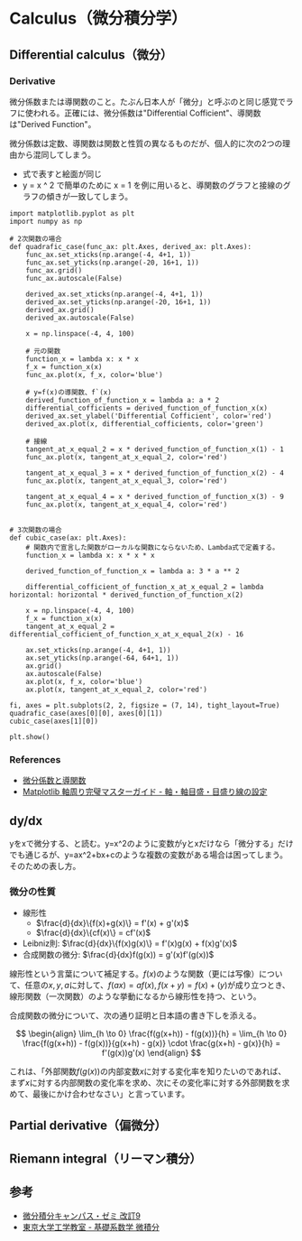 # Calculus（微分積分学）

## Differential calculus（微分）



### Derivative

微分係数または導関数のこと。たぶん日本人が「微分」と呼ぶのと同じ感覚でラフに使われる。正確には、微分係数は"Differential Cofficient"、導関数は"Derived Function"。

微分係数は定数、導関数は関数と性質の異なるものだが、個人的に次の2つの理由から混同してしまう。

- 式で表すと絵面が同じ
- y = x ^ 2 で簡単のために x = 1 を例に用いると、導関数のグラフと接線のグラフの傾きが一致してしまう。

```{python}
import matplotlib.pyplot as plt
import numpy as np

# 2次関数の場合
def quadrafic_case(func_ax: plt.Axes, derived_ax: plt.Axes):
    func_ax.set_xticks(np.arange(-4, 4+1, 1))
    func_ax.set_yticks(np.arange(-20, 16+1, 1))
    func_ax.grid()
    func_ax.autoscale(False)

    derived_ax.set_xticks(np.arange(-4, 4+1, 1))
    derived_ax.set_yticks(np.arange(-20, 16+1, 1))
    derived_ax.grid()
    derived_ax.autoscale(False)

    x = np.linspace(-4, 4, 100)

    # 元の関数
    function_x = lambda x: x * x
    f_x = function_x(x)
    func_ax.plot(x, f_x, color='blue')

    # y=f(x)の導関数、f`(x)
    derived_function_of_function_x = lambda a: a * 2
    differential_cofficients = derived_function_of_function_x(x)
    derived_ax.set_ylabel('Differential Cofficient', color='red')
    derived_ax.plot(x, differential_cofficients, color='green')

    # 接線
    tangent_at_x_equal_2 = x * derived_function_of_function_x(1) - 1
    func_ax.plot(x, tangent_at_x_equal_2, color='red')

    tangent_at_x_equal_3 = x * derived_function_of_function_x(2) - 4
    func_ax.plot(x, tangent_at_x_equal_3, color='red')

    tangent_at_x_equal_4 = x * derived_function_of_function_x(3) - 9
    func_ax.plot(x, tangent_at_x_equal_4, color='red')


# 3次関数の場合
def cubic_case(ax: plt.Axes):
    # 関数内で宣言した関数がローカルな関数にならないため、Lambda式で定義する。
    function_x = lambda x: x * x * x
    
    derived_function_of_function_x = lambda a: 3 * a ** 2

    differential_cofficient_of_function_x_at_x_equal_2 = lambda horizontal: horizontal * derived_function_of_function_x(2)

    x = np.linspace(-4, 4, 100)
    f_x = function_x(x)
    tangent_at_x_equal_2 = differential_cofficient_of_function_x_at_x_equal_2(x) - 16

    ax.set_xticks(np.arange(-4, 4+1, 1))
    ax.set_yticks(np.arange(-64, 64+1, 1))
    ax.grid()
    ax.autoscale(False)
    ax.plot(x, f_x, color='blue')
    ax.plot(x, tangent_at_x_equal_2, color='red')

fi, axes = plt.subplots(2, 2, figsize = (7, 14), tight_layout=True)
quadrafic_case(axes[0][0], axes[0][1])
cubic_case(axes[1][0])

plt.show()
```

### References

- [微分係数と導関数](https://rikeilabo.com/differential-coefficient)
- [Matplotlib 軸周り完璧マスターガイド - 軸・軸目盛・目盛り線の設定](https://www.yutaka-note.com/entry/matplotlib_axis)

## dy/dx

yをxで微分する、と読む。y=x^2のように変数がyとxだけなら「微分する」だけでも通じるが、y=ax^2+bx+cのような複数の変数がある場合は困ってしまう。そのための表し方。

### 微分の性質

- 線形性
  - $\frac{d}{dx}\{f(x)+g(x)\} = f'(x) + g'(x)$
  - $\frac{d}{dx}\{cf(x)\} = cf'(x)$
- Leibniz則: $\frac{d}{dx}\{f(x)g(x)\} = f'(x)g(x) + f(x)g'(x)$
- 合成関数の微分: $\frac{d}{dx}f(g(x)) = g'(x)f'(g(x))$

線形性という言葉について補足する。$f(x)$のような関数（更には写像）について、任意の$x, y, a$に対して、$f(ax) = af(x), f(x+y) = f(x) + (y)$が成り立つとき、線形関数（一次関数）のような挙動になるから線形性を持つ、という。

合成関数の微分について、次の通り証明と日本語の書き下しを添える。

$$
\begin{align}
\lim_{h \to 0} \frac{f(g(x+h)) - f(g(x))}{h}
= \lim_{h \to 0} \frac{f(g(x+h)) - f(g(x))}{g(x+h) - g(x)} \cdot \frac{g(x+h) - g(x)}{h}
= f'(g(x))g'(x)
\end{align}
$$

これは、「外部関数$f(g(x))$の内部変数$x$に対する変化率を知りたいのであれば、まず$x$に対する内部関数の変化率を求め、次にその変化率に対する外部関数を求めて、最後にかけ合わせなさい」と言っています。

## Partial derivative（偏微分）

## Riemann integral（リーマン積分）

## 参考

- [微分積分キャンパス・ゼミ 改訂9](https://amzn.to/3ywWc37)
- [東京大学工学教室 - 基礎系数学 微積分](https://amzn.to/4bRVgVE)

